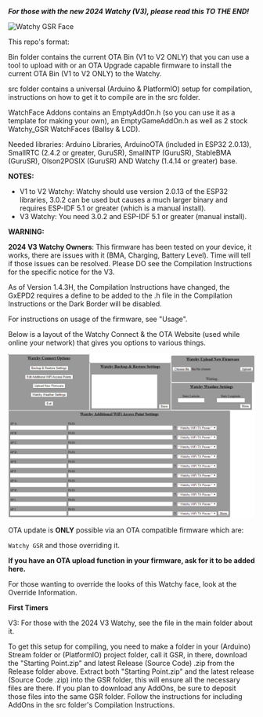 ***For those with the new 2024 Watchy (V3), please read this TO THE END!***

![Watchy GSR Face](/Images/Watchy_GSR.gif)

This repo's format:

Bin folder contains the current OTA Bin (V1 to V2 ONLY) that you can use a tool to upload with or an OTA Upgrade capable firmware to install the current OTA Bin (V1 to V2 ONLY) to the Watchy.

src folder contains a universal (Arduino & PlatformIO) setup for compilation, instructions on how to get it to compile are in the src folder.

WatchFace Addons contains an EmptyAddOn.h (so you can use it as a template for making your own), an EmptyGameAddOn.h as well as 2 stock Watchy_GSR WatchFaces (Ballsy & LCD).

Needed libraries:  Arduino Libraries, ArduinoOTA (included in ESP32 2.0.13), SmallRTC (2.4.2 or greater, GuruSR), SmallNTP (GuruSR), StableBMA (GuruSR), Olson2POSIX (GuruSR) AND Watchy (1.4.14 or greater) base.

**NOTES:**
- V1 to V2 Watchy: Watchy should use version 2.0.13 of the ESP32 libraries, 3.0.2 can be used but causes a much larger binary and requires ESP-IDF 5.1 or greater (which is a manual install).
- V3 Watchy:  You need 3.0.2 and ESP-IDF 5.1 or greater (manual install).

**WARNING:**

**2024 V3 Watchy Owners**:  This firmware has been tested on your device, it works, there are issues with it (BMA, Charging, Battery Level).  Time will tell if those issues can be resolved.  Please DO see the Compilation Instructions for the specific notice for the V3.

As of Version 1.4.3H, the Compilation Instructions have changed, the GxEPD2 requires a define to be added to the .h file in the Compilation Instructions or the Dark Border will be disabled.

For instructions on usage of the firmware, see "Usage".

Below is a layout of the Watchy Connect & the OTA Website (used while online your network) that gives you options to various things.


![OTA Website](/Images/Server-Help.png)

OTA update is **ONLY** possible via an OTA compatible firmware which are:

`Watchy GSR` and those overriding it.

**If you have an OTA upload function in your firmware, ask for it to be added here.**

For those wanting to override the looks of this Watchy face, look at the Override Information.

**First Timers**

V3:  For those with the 2024 V3 Watchy, see the file in the main folder about it.

To get this setup for compiling, you need to make a folder in your (Arduino) Stream folder or (PlatformIO) project folder, call it GSR, in there, download the "Starting Point.zip" and latest Release (Source Code) .zip from the Release folder above.
Extract both "Starting Point.zip" and the latest release (Source Code .zip) into the GSR folder, this will ensure all the necessary files are there.  If you plan to download any AddOns, be sure to deposit those files into the same GSR folder.  Follow the instructions for including AddOns in the src folder's Compilation Instructions.
